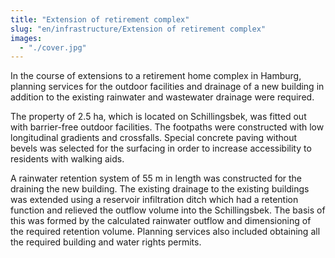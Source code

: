 ```yaml
---
title: "Extension of retirement complex"
slug: "en/infrastructure/Extension of retirement complex"
images:
  - "./cover.jpg"
---
```


In the course of extensions to a retirement home complex in Hamburg,
planning services for the outdoor facilities and drainage of a new
building in addition to the existing rainwater and wastewater drainage
were required.

The property of 2.5 ha, which is located on Schillingsbek, was fitted
out with barrier-free outdoor facilities. The footpaths were
constructed with low longitudinal gradients and crossfalls. Special
concrete paving without bevels was selected for the surfacing in order
to increase accessibility to residents with walking aids.

A rainwater retention system of 55 m in length was constructed for
the draining the new building. The existing drainage to the existing
buildings was extended using a reservoir infiltration ditch which had a
retention function and relieved the outflow volume into the
Schillingsbek. The basis of this was formed by the calculated rainwater
outflow and dimensioning of the required retention volume. Planning
services also included obtaining all the required building and water
rights permits.
